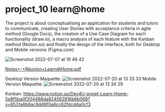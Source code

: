 # project_10 learn@home
The project is about conceptualising an application for students and tutors to communicate, creating User Stories with acceptance criteria in agile method (Google Docs), the creation of a Use Case Diagram for each functionality (draw.io), a macro analysis of each feature with the Kanban method (Notion.so) and finally the design of the interface, both for Desktop and Mobile versions (Figma.com)

![Screenshot 2022-07-07 at 19 46 42](https://user-images.githubusercontent.com/71354759/179049231-0f54ff80-39a8-489f-b89a-7e106bbdd09f.png)

[Notes+-+Réunion+Learn@Home.pdf](https://github.com/vveewwee/project_10/files/8918686/Notes%2B-%2BReunion%2BLearn%40Home.pdf)

Desktop Version Maquette:
![Screenshot 2022-07-20 at 13 33 33](https://user-images.githubusercontent.com/71354759/179974810-424be84e-bd6e-4ddf-ba41-90032fe4aa9b.png)
Mobile Version Maquette:
![Screenshot 2022-07-20 at 13 34 29](https://user-images.githubusercontent.com/71354759/179974947-42f4124a-0a78-46a6-bd98-05eb2c3afeda.png)

Kanban:
https://www.notion.so/Dev4U-projet-Learn-Home-5e8f5ba0f204488da824562816b6b068?v=8531a6b6ac9d49f0a6cc62fdcd4a0cf3
